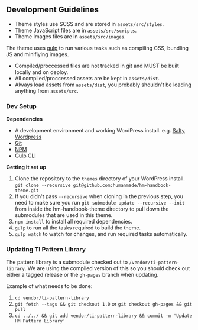 ## Development Guidelines


* Theme styles use SCSS and are stored in `assets/src/styles`.
* Theme JavaScript files are in `assets/src/scripts`.
* Theme Images files are in `assets/src/images`.

The theme uses [gulp](http://gulpjs.com) to run various tasks such as compiling CSS, bundling JS and minifiying images. 

* Compiled/proccessed files are not tracked in git and MUST be built locally and on deploy.
* All compiled/proccessed assets are be kept in `assets/dist`. 
* Always load assets from `assets/dist`, you probably shouldn't be loading anything from `assets/src`.

### Dev Setup

**Dependencies**

* A development environment and working WordPress install. e.g. [Salty Wordpress](https://github.com/humanmade/Salty-WordPress)
* [Git](https://git-scm.com)
* [NPM](http://blog.npmjs.org/post/85484771375/how-to-install-npm)
* [Gulp CLI](http://gulpjs.com/)

**Getting it set up**

1. Clone the repository to the `themes` directory of your WordPress install. `git clone --recursive git@github.com:humanmade/hm-handbook-theme.git`
1. If you didn't pass `--recursive` when cloning in the previous step, you need to make sure you run `git submodule update --recursive --init` from inside the hm-handbook-theme directory to pull down the submodules that are used in this theme.
1. `npm install` to install all required dependencies.
1. `gulp` to run all the tasks required to build the theme.
1. `gulp watch` to watch for changes, and run required tasks automatically.

### Updating TI Pattern Library

The pattern library is a submodule checked out to `/vendor/ti-pattern-library`. We are using the compiled version of this so you should check out either a tagged release or the `gh-pages` branch when updating.

Example of what needs to be done: 

1. `cd vendor/ti-pattern-library`
1. `git fetch --tags && git checkout 1.0` or `git checkout gh-pages && git pull`
1. `cd ../../ && git add vendor/ti-pattern-library && commit -m 'Update HM Pattern Library'`
